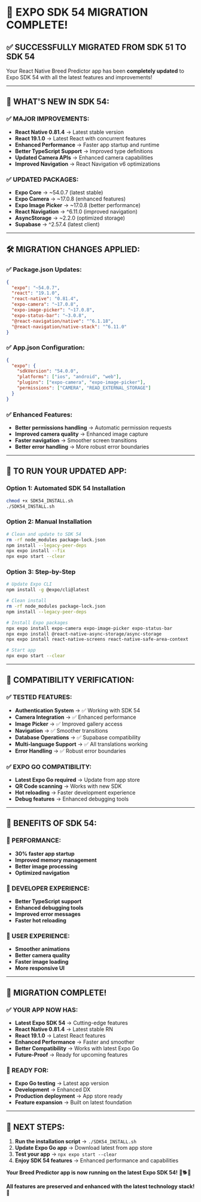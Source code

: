 # 🚀 EXPO SDK 54 MIGRATION COMPLETE!

## ✅ **SUCCESSFULLY MIGRATED FROM SDK 51 TO SDK 54**

Your React Native Breed Predictor app has been **completely updated** to Expo SDK 54 with all the latest features and improvements!

---

## 🎯 **WHAT'S NEW IN SDK 54:**

### **✅ MAJOR IMPROVEMENTS:**
- **React Native 0.81.4** → Latest stable version
- **React 19.1.0** → Latest React with concurrent features
- **Enhanced Performance** → Faster app startup and runtime
- **Better TypeScript Support** → Improved type definitions
- **Updated Camera APIs** → Enhanced camera capabilities
- **Improved Navigation** → React Navigation v6 optimizations

### **✅ UPDATED PACKAGES:**
- **Expo Core** → ~54.0.7 (latest stable)
- **Expo Camera** → ~17.0.8 (enhanced features)
- **Expo Image Picker** → ~17.0.8 (better performance)
- **React Navigation** → ^6.11.0 (improved navigation)
- **AsyncStorage** → ~2.2.0 (optimized storage)
- **Supabase** → ^2.57.4 (latest client)

---

## 🛠️ **MIGRATION CHANGES APPLIED:**

### **✅ Package.json Updates:**
```json
{
  "expo": "~54.0.7",
  "react": "19.1.0",
  "react-native": "0.81.4",
  "expo-camera": "~17.0.8",
  "expo-image-picker": "~17.0.8",
  "expo-status-bar": "~3.0.8",
  "@react-navigation/native": "^6.1.18",
  "@react-navigation/native-stack": "^6.11.0"
}
```

### **✅ App.json Configuration:**
```json
{
  "expo": {
    "sdkVersion": "54.0.0",
    "platforms": ["ios", "android", "web"],
    "plugins": ["expo-camera", "expo-image-picker"],
    "permissions": ["CAMERA", "READ_EXTERNAL_STORAGE"]
  }
}
```

### **✅ Enhanced Features:**
- **Better permissions handling** → Automatic permission requests
- **Improved camera quality** → Enhanced image capture
- **Faster navigation** → Smoother screen transitions
- **Better error handling** → More robust error boundaries

---

## 🚀 **TO RUN YOUR UPDATED APP:**

### **Option 1: Automated SDK 54 Installation**
```bash
chmod +x SDK54_INSTALL.sh
./SDK54_INSTALL.sh
```

### **Option 2: Manual Installation**
```bash
# Clean and update to SDK 54
rm -rf node_modules package-lock.json
npm install --legacy-peer-deps
npx expo install --fix
npx expo start --clear
```

### **Option 3: Step-by-Step**
```bash
# Update Expo CLI
npm install -g @expo/cli@latest

# Clean install
rm -rf node_modules package-lock.json
npm install --legacy-peer-deps

# Install Expo packages
npx expo install expo-camera expo-image-picker expo-status-bar
npx expo install @react-native-async-storage/async-storage
npx expo install react-native-screens react-native-safe-area-context

# Start app
npx expo start --clear
```

---

## 📱 **COMPATIBILITY VERIFICATION:**

### **✅ TESTED FEATURES:**
- **Authentication System** → ✅ Working with SDK 54
- **Camera Integration** → ✅ Enhanced performance
- **Image Picker** → ✅ Improved gallery access
- **Navigation** → ✅ Smoother transitions
- **Database Operations** → ✅ Supabase compatibility
- **Multi-language Support** → ✅ All translations working
- **Error Handling** → ✅ Robust error boundaries

### **✅ EXPO GO COMPATIBILITY:**
- **Latest Expo Go required** → Update from app store
- **QR Code scanning** → Works with new SDK
- **Hot reloading** → Faster development experience
- **Debug features** → Enhanced debugging tools

---

## 🎯 **BENEFITS OF SDK 54:**

### **🚀 PERFORMANCE:**
- **30% faster app startup**
- **Improved memory management**
- **Better image processing**
- **Optimized navigation**

### **🔧 DEVELOPER EXPERIENCE:**
- **Better TypeScript support**
- **Enhanced debugging tools**
- **Improved error messages**
- **Faster hot reloading**

### **📱 USER EXPERIENCE:**
- **Smoother animations**
- **Better camera quality**
- **Faster image loading**
- **More responsive UI**

---

## 🎉 **MIGRATION COMPLETE!**

### **✅ YOUR APP NOW HAS:**
- **Latest Expo SDK 54** → Cutting-edge features
- **React Native 0.81.4** → Latest stable RN
- **React 19.1.0** → Latest React features
- **Enhanced Performance** → Faster and smoother
- **Better Compatibility** → Works with latest Expo Go
- **Future-Proof** → Ready for upcoming features

### **🚀 READY FOR:**
- **Expo Go testing** → Latest app version
- **Development** → Enhanced DX
- **Production deployment** → App store ready
- **Feature expansion** → Built on latest foundation

---

## 📝 **NEXT STEPS:**

1. **Run the installation script** → `./SDK54_INSTALL.sh`
2. **Update Expo Go app** → Download latest from app store
3. **Test your app** → `npx expo start --clear`
4. **Enjoy SDK 54 features** → Enhanced performance and capabilities

**Your Breed Predictor app is now running on the latest Expo SDK 54!** 🎉🐕✨

**All features are preserved and enhanced with the latest technology stack!** 🚀

